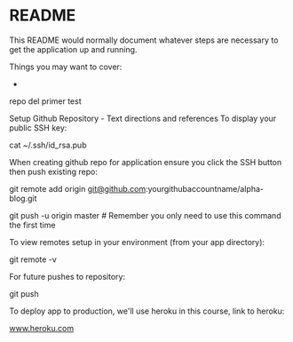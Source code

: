 # README

This README would normally document whatever steps are necessary to get the
application up and running.

Things you may want to cover:

*
repo del primer test


Setup Github Repository - Text directions and references
To display your public SSH key:

cat ~/.ssh/id_rsa.pub

When creating github repo for application ensure you click the SSH button then push existing repo:

git remote add origin git@github.com:yourgithubaccountname/alpha-blog.git

git push -u origin master # Remember you only need to use this command the first time

To view remotes setup in your environment (from your app directory):

git remote -v

For future pushes to repository:

git push

To deploy app to production, we'll use heroku in this course, link to heroku:

www.heroku.com
